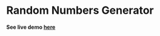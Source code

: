 Random Numbers Generator
================

**See live demo [here](https://luc4sguilherme.github.io/random-numbers-generator/)**
